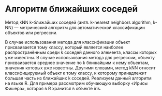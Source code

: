 # Алгоритм ближайших соседей 
Метод kNN k-ближайших соседей (англ. k-nearest neighbors algorithm, k-NN) — метрический алгоритм для автоматической классификации объектов или регрессии.

В случае использования метода для классификации объект присваивается тому классу, который является наиболее распространённым среди k соседей данного элемента, классы которых уже известны. В случае использования метода для регрессии, объекту присваивается среднее значение по k ближайшим к нему объектам, значения которых уже известны.  Другими словами,
метод kNN относит классифицируемый объект к тому классу,
к которому принадлежит большая часть из ближайших k соседей.
Реализуем данный алгоритм на языке R. Для примера рассмотрим
обучающую выборку «Ирисы Фишера», которая в R хранится в
объекте iris.

